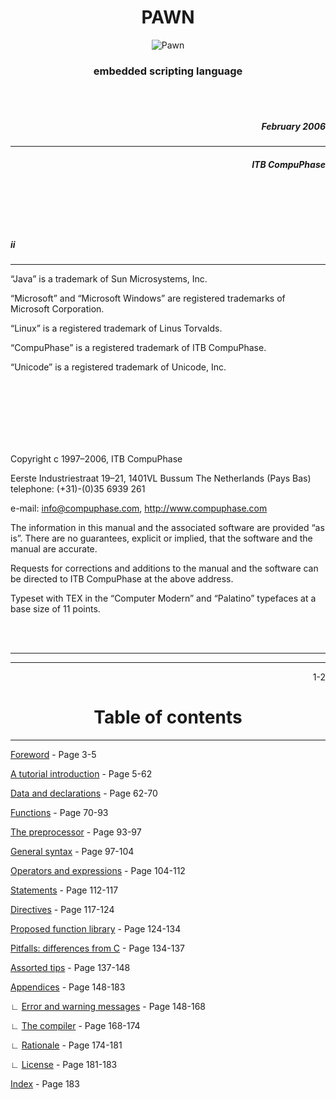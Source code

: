 <div align="center">

# PAWN

![Pawn](https://i.ibb.co/SRbRt3C/pawn-icon-daddy-DOT-small.png)

### embedded scripting language

</div>

<br/><br/>

<div align="right">

##### February 2006

</div>

---

<div align="right">

##### ITB CompuPhase

</div>

<br/><br/>
<br/><br/>

<div align="left">

##### ii
***

“Java” is  a  trademark  of  Sun Microsystems,  Inc.

“Microsoft”  and “Microsoft  Windows”  are  registered  trademarks  of  
Microsoft Corporation.

“Linux”  is a  registered  trademark  of  Linus  Torvalds.

“CompuPhase”  is  a registered  trademark  of ITB  CompuPhase.

“Unicode”  is  a registered  trademark  of  Unicode,  Inc.

<br/><br/>
<br/><br/>
<br/><br/>

Copyright  c  1997–2006, ITB CompuPhase

Eerste Industriestraat  19–21, 1401VL Bussum The Netherlands (Pays Bas)
telephone: (+31)-(0)35 6939 261

e-mail: info@compuphase.com, http://www.compuphase.com

The information in this manual and the associated software are provided “as
is”.  There are no guarantees, explicit  or implied, that the software and the
manual are accurate.

Requests for corrections and additions to the manual and the software can be
directed to ITB CompuPhase at the above address.

Typeset with TEX in the “Computer Modern” and “Palatino” typefaces  at a base 
size of 11 points.

<br/><br/>
<hr>
<hr>
<div align="right">1-2</div>
<div align="center">

# Table of contents

***

</div>
<div align="left">
      
[Foreword](01-Foreword.md) - Page 3-5

[A tutorial introduction](02-A-tutorial-introduction.md) - Page 5-62

[Data and declarations](03-Data-and-declarations.md) - Page 62-70

[Functions](04-Functions.md) - Page 70-93

[The preprocessor](05-The-preprocessor.md) - Page 93-97

[General syntax](06-General-syntax.md) - Page 97-104

[Operators and expressions](07-Operators-and-expressions.md) - Page 104-112

[Statements](08-Statements.md) - Page 112-117

[Directives](09-Directives.md) - Page 117-124

[Proposed function  library](10-Proposed-function-library.md) - Page 124-134

[Pitfalls:  differences  from  C](11-Pitfalls-differences-from-C.md) - Page 134-137

[Assorted tips](12-Assorted-tips.md) - Page 137-148

[Appendices](13-Appendices.md) - Page 148-183

   ∟ [Error and warning messages](14-Error-and-warning-messages.md) - Page 148-168
   
   ∟ [The compiler](15-The-compiler.md) - Page 168-174
   
   ∟ [Rationale](16-Rationale.md) - Page 174-181
   
   ∟ [License](17-License.md) - Page 181-183

[Index](18-Appendices.md) - Page 183

</div>
